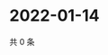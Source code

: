 # 2022-01-14

共 0 条

<!-- BEGIN WEIBO -->
<!-- 最后更新时间 Fri Jan 14 2022 11:06:21 GMT+0800 (China Standard Time) -->

<!-- END WEIBO -->
